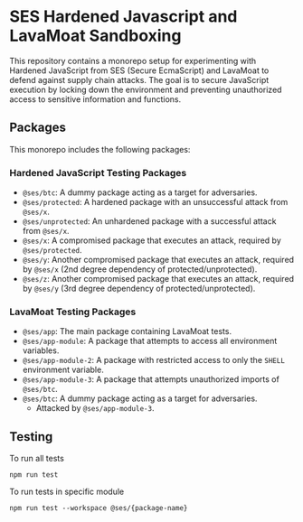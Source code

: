 # SES Hardened Javascript and LavaMoat Sandboxing

This repository contains a monorepo setup for experimenting with Hardened JavaScript from SES (Secure EcmaScript) and LavaMoat to defend against supply chain attacks. The goal is to secure JavaScript execution by locking down the environment and preventing unauthorized access to sensitive information and functions.

## Packages

This monorepo includes the following packages:

### Hardened JavaScript Testing Packages
- `@ses/btc`: A dummy package acting as a target for adversaries.
- `@ses/protected`: A hardened package with an unsuccessful attack from `@ses/x`.
- `@ses/unprotected`: An unhardened package with a successful attack from `@ses/x`.
- `@ses/x`: A compromised package that executes an attack, required by `@ses/protected`.
- `@ses/y`: Another compromised package that executes an attack, required by `@ses/x` (2nd degree dependency of protected/unprotected).
- `@ses/z`: Another compromised package that executes an attack, required by `@ses/y` (3rd degree dependency of protected/unprotected).


### LavaMoat Testing Packages
- `@ses/app`: The main package containing LavaMoat tests.
- `@ses/app-module`: A package that attempts to access all environment variables.
- `@ses/app-module-2`: A package with restricted access to only the `SHELL` environment variable.
- `@ses/app-module-3`: A package that attempts unauthorized imports of `@ses/btc`.
- `@ses/btc`: A dummy package acting as a target for adversaries.  
    - Attacked by `@ses/app-module-3`.

## Testing

To run all tests

```
npm run test
```

To run tests in specific module

```
npm run test --workspace @ses/{package-name}
```
